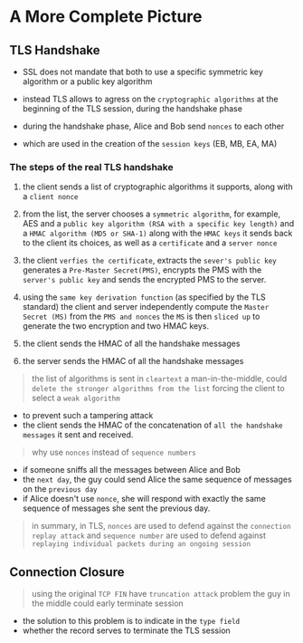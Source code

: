 # A More Complete Picture

## TLS Handshake

- SSL does not mandate that both to use a specific symmetric key algorithm or a public key algorithm
- instead TLS allows to agress on the `cryptographic algorithms` at the beginning of the TLS session, during the handshake phase

- during the handshake phase, Alice and Bob send `nonces` to each other
- which are used in the creation of the `session keys` (EB, MB, EA, MA)

### The steps of the real TLS handshake

1. the client sends a list of cryptographic algorithms it supports, along with a `client nonce`

2. from the list, the server chooses a `symmetric algorithm`, for example, AES
   and a `public key algorithm (RSA with a specific key length)`
   and a `HMAC algorithm (MD5 or SHA-1)` along with the `HMAC keys`
   it sends back to the client its choices, as well as a `certificate` and a `server nonce`

3. the client `verfies the certificate`, extracts the `sever's public key`
   generates a `Pre-Master Secret(PMS)`, encrypts the PMS with the `server's public key`
   and sends the encrypted PMS to the server.
   
4. using the `same key derivation function` (as specified by the TLS standard)
   the client and server independently compute the `Master Secret (MS)` from the `PMS and nonces`
   the `MS` is then `sliced up` to generate the two encryption and two HMAC keys.

5. the client sends the HMAC of all the handshake messages

6. the server sends the HMAC of all the handshake messages

> the list of algorithms is sent in `cleartext`
> a man-in-the-middle, could `delete the stronger algorithms from the list`
> forcing the client to select a `weak algorithm`

- to prevent such a tampering attack
- the client sends the HMAC of the concatenation of `all the handshake messages` it sent and received.

> why use `nonces` instead of `sequence numbers`

- if someone sniffs all the messages between Alice and Bob
- the `next day`, the guy could send Alice the same sequence of messages on the `previous day`
- if Alice doesn't use `nonce`, she will respond with exactly the same sequence of messages she sent the previous day.

> in summary, in TLS, `nonces` are used to defend against the `connection replay attack`
> and `sequence number` are used to defend against `replaying individual packets during an ongoing session`

## Connection Closure

> using the original `TCP FIN` have `truncation attack` problem
> the guy in the middle could early terminate session

- the solution to this problem is to indicate in the `type field`
- whether the record serves to terminate the TLS session
